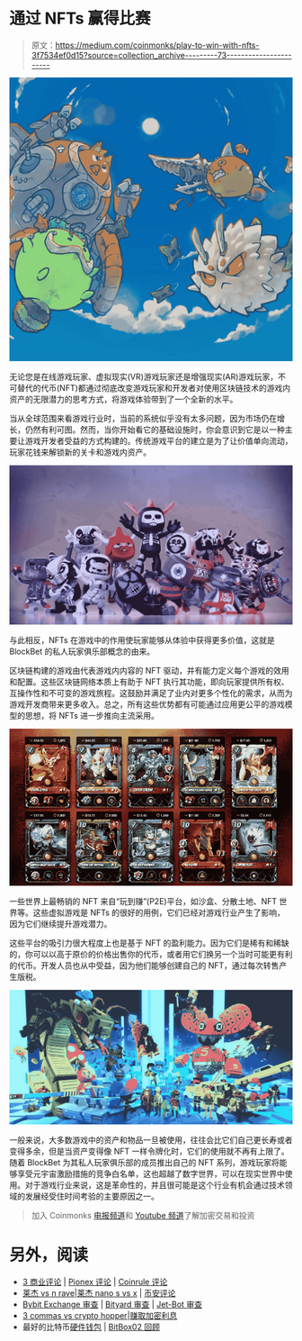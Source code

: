 # 通过 NFTs 赢得比赛

> 原文：<https://medium.com/coinmonks/play-to-win-with-nfts-3f7534ef0d15?source=collection_archive---------73----------------------->

![](img/8c95073d29b0eaf0ced0e34564c921fd.png)

无论您是在线游戏玩家、虚拟现实(VR)游戏玩家还是增强现实(AR)游戏玩家，不可替代的代币(NFT)都通过彻底改变游戏玩家和开发者对使用区块链技术的游戏内资产的无限潜力的思考方式，将游戏体验带到了一个全新的水平。

当从全球范围来看游戏行业时，当前的系统似乎没有太多问题，因为市场仍在增长，仍然有利可图。然而，当你开始看它的基础设施时，你会意识到它是以一种主要让游戏开发者受益的方式构建的。传统游戏平台的建立是为了让价值单向流动，玩家花钱来解锁新的关卡和游戏内资产。

![](img/85e4964dff3ff98ca315d02ed6b0dcbc.png)

与此相反，NFTs 在游戏中的作用使玩家能够从体验中获得更多价值，这就是 BlockBet 的私人玩家俱乐部概念的由来。

区块链构建的游戏由代表游戏内内容的 NFT 驱动，并有能力定义每个游戏的效用和配置。这些区块链网络本质上有助于 NFT 执行其功能，即向玩家提供所有权、互操作性和不可变的游戏旅程。这鼓励并满足了业内对更多个性化的需求，从而为游戏开发商带来更多收入。总之，所有这些优势都有可能通过应用更公平的游戏模型的思想，将 NFTs 进一步推向主流采用。

![](img/53f0ba92a3c04098c19282d12a4cb3cf.png)

一些世界上最畅销的 NFT 来自“玩到赚”(P2E)平台，如沙盒、分散土地、NFT 世界等。这些虚拟游戏是 NFTs 的很好的用例，它们已经对游戏行业产生了影响，因为它们继续提升游戏潜力。

这些平台的吸引力很大程度上也是基于 NFT 的盈利能力。因为它们是稀有和稀缺的，你可以以高于原价的价格出售你的代币，或者用它们换另一个当时可能更有利的代币。开发人员也从中受益，因为他们能够创建自己的 NFT，通过每次转售产生版税。

![](img/5d0bfac39fd536e984c2c93eb6f3a497.png)

一般来说，大多数游戏中的资产和物品一旦被使用，往往会比它们自己更长寿或者变得多余，但是当资产变得像 NFT 一样令牌化时，它们的使用就不再有上限了。随着 BlockBet 为其私人玩家俱乐部的成员推出自己的 NFT 系列，游戏玩家将能够享受元宇宙激励措施的竞争白名单，这也超越了数字世界，可以在现实世界中使用。对于游戏行业来说，这是革命性的，并且很可能是这个行业有机会通过技术领域的发展经受住时间考验的主要原因之一。

> 加入 Coinmonks [电报频道](https://t.me/coincodecap)和 [Youtube 频道](https://www.youtube.com/c/coinmonks/videos)了解加密交易和投资

# 另外，阅读

*   [3 商业评论](/coinmonks/3commas-review-an-excellent-crypto-trading-bot-2020-1313a58bec92) | [Pionex 评论](https://coincodecap.com/pionex-review-exchange-with-crypto-trading-bot) | [Coinrule 评论](/coinmonks/coinrule-review-2021-a-beginner-friendly-crypto-trading-bot-daf0504848ba)
*   [莱杰 vs n rave](/coinmonks/ledger-vs-ngrave-zero-7e40f0c1d694)|[莱杰 nano s vs x](/coinmonks/ledger-nano-s-vs-x-battery-hardware-price-storage-59a6663fe3b0) | [币安评论](/coinmonks/binance-review-ee10d3bf3b6e)
*   [Bybit Exchange 审查](/coinmonks/bybit-exchange-review-dbd570019b71) | [Bityard 审查](https://coincodecap.com/bityard-reivew) | [Jet-Bot 审查](https://coincodecap.com/jet-bot-review)
*   [3 commas vs crypto hopper](/coinmonks/3commas-vs-pionex-vs-cryptohopper-best-crypto-bot-6a98d2baa203)|[赚取加密利息](/coinmonks/earn-crypto-interest-b10b810fdda3)
*   最好的比特币[硬件钱包](/coinmonks/hardware-wallets-dfa1211730c6) | [BitBox02 回顾](/coinmonks/bitbox02-review-your-swiss-bitcoin-hardware-wallet-c36c88fff29)